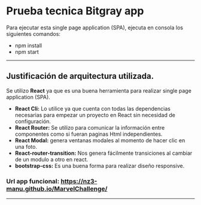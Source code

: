 Prueba tecnica Bitgray app
===

Para ejecutar esta single page application (SPA), ejecuta en consola los siguientes comandos:

* npm install
* npm start

---
## Justificación de arquitectura utilizada.

Se utilizo **React** ya que es una buena herramienta para realizar single page application (SPA).

* **React Cli:** Lo utilice ya que cuenta con todas las dependencias necesarias para empezar un proyecto en React sin necesidad de configuración.
* **React Router:** Se utilizo para comunicar la información entre componentes como si fueran paginas Html independientes.
* **React Modal:** genera ventanas modales al momento de hacer clic en una foto.
* **React-router-transition:** Nos genera fácilmente transiciones al cambiar de un modulo a otro en react.
* **bootstrap-css:** Es una buena forma para realizar diseño responsive.


### Url app funcional: https://nz3-manu.github.io/MarvelChallenge/

***
